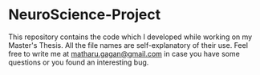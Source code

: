 # NeuroScience-Project
This repository contains the code which I developed while working on my Master's Thesis.  All the file names are self-explanatory of their use. Feel free to write me at matharu.gagan@gmail.com in case you have some questions or you found an interesting bug.
